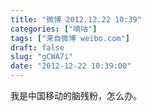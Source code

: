 ```yaml
---
title: "微博 2012.12.22 10:39"
categories: ["嘀咕"]
tags: ["来自微博 weibo.com"]
draft: false
slug: "gCWA7i"
date: "2012-12-22 10:39:00"
---
```


<p>我是中国移动的脑残粉，怎么办。 ​​​​</p>
